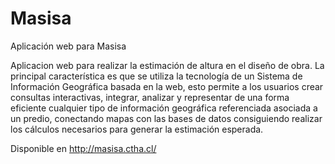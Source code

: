 # Masisa
Aplicación web para Masisa

Aplicacion web para realizar la estimación de altura en el diseño de obra. La principal característica es que se utiliza la tecnología de un Sistema de Información Geográfica basada en la web, esto permite a los usuarios crear consultas interactivas, integrar, analizar y representar de una forma eficiente cualquier tipo de información geográfica referenciada asociada a un predio, conectando mapas con las bases de datos consiguiendo realizar los cálculos necesarios para generar la estimación esperada.

Disponible  en http://masisa.ctha.cl/
